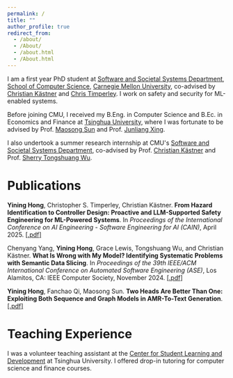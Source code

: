 ```yaml
---
permalink: /
title: ""
author_profile: true
redirect_from: 
  - /about/
  - /About/
  - /about.html
  - /About.html
---
```


I am a first year PhD student at [Software and Societal Systems Department](https://s3d.cmu.edu/), [School of Computer Science](https://www.cs.cmu.edu/), [Carnegie Mellon University](https://www.cmu.edu/), co-advised by [Christian Kästner](https://www.cs.cmu.edu/~ckaestne/) and [Chris Timperley](https://chris.timperley.info/). I work on safety and security for ML-enabled systems.

Before joining CMU, I received my B.Eng. in Computer Science and B.Ec. in Economics and Finance at [Tsinghua University](https://www.tsinghua.edu.cn/en/), where I was fortunate to be advised by Prof. [Maosong Sun](https://scholar.google.com.au/citations?hl=en&user=zIgT0HMAAAAJ) and Prof. [Junliang Xing](https://pi.cs.tsinghua.edu.cn/lab/people/jlxing/en/).

I also undertook a summer research internship at CMU's [Software and Societal Systems Department](https://s3d.cmu.edu/), co-advised by Prof. [Christian Kästner](https://www.cs.cmu.edu/~ckaestne/) and Prof. [Sherry Tongshuang Wu](https://www.cs.cmu.edu/~sherryw/).

# Publications

**Yining Hong**, Christopher S. Timperley, Christian Kästner. **From Hazard Identification to Controller Design: Proactive and LLM-Supported Safety Engineering for ML-Powered Systems**. In *Proceedings of the International Conference on AI Engineering - Software Engineering for AI (CAIN)*, April 2025. [\[.pdf\]](http://hyn0027.github.io/files/From_Hazard_Identification_to_Controller_Design.pdf)

Chenyang Yang, **Yining Hong**, Grace Lewis, Tongshuang Wu, and Christian Kästner. **What Is Wrong with My Model? Identifying Systematic Problems with Semantic Data Slicing**. In *Proceedings of the 39th IEEE/ACM International Conference on Automated Software Engineering (ASE)*, Los Alamitos, CA: IEEE Computer Society, November 2024. [\[.pdf\]](http://hyn0027.github.io/files/What_is_Wrong_with_My_Model.pdf)

**Yining Hong**, Fanchao Qi, Maosong Sun. **Two Heads Are Better Than One: Exploiting Both Sequence and Graph Models in AMR-To-Text Generation**. [\[.pdf\]](http://hyn0027.github.io/files/DualGen.pdf)

# Teaching Experience

I was a volunteer teaching assistant at the [Center for Student Learning and Development](https://learning.tsinghua.edu.cn/zxgk/ywjs.htm) at Tsinghua University. I offered drop-in tutoring for computer science and finance courses.


